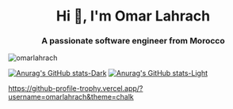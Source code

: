 <h1 align="center">Hi 👋, I'm Omar Lahrach</h1>
<h3 align="center">A passionate software engineer from Morocco</h3>

<p align="left"> <img src="https://komarev.com/ghpvc/?username=omarlahrach&label=Profile%20views&color=0e75b6&style=flat" alt="omarlahrach" /> </p>

[![Anurag's GitHub stats-Dark](https://github-readme-stats.vercel.app/api?username=omarlahrach&show_icons=true&theme=dark#gh-dark-mode-only)](https://github.com/anuraghazra/github-readme-stats#gh-dark-mode-only)
[![Anurag's GitHub stats-Light](https://github-readme-stats.vercel.app/api?username=omarlahrach&show_icons=true&theme=default#gh-light-mode-only)](https://github.com/anuraghazra/github-readme-stats#gh-light-mode-only)

https://github-profile-trophy.vercel.app/?username=omarlahrach&theme=chalk
